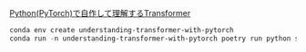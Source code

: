 [Python(PyTorch)で自作して理解するTransformer](https://zenn.dev/yukiyada/articles/59f3b820c52571)

```powershell
conda env create understanding-transformer-with-pytorch
conda run -n understanding-transformer-with-pytorch poetry run python src/train.py
```
